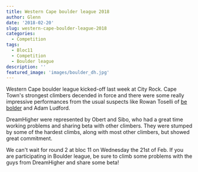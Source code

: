```yaml
---
title: Western Cape boulder league 2018
author: Glenn
date: '2018-02-20'
slug: western-cape-boulder-league-2018
categories:
  - Competition
tags:
  - Bloc11
  - Competition
  - Boulder league
description: ''
featured_image: 'images/boulder_dh.jpg'
---
```


Western Cape boulder league kicked-off last week at City Rock. Cape Town's strongest climbers decended in force and there were some really impressive performances from the usual suspects like Rowan Toselli of [be bolder](http://bebolder.co.za/) and Adam Ludford.   
  
DreamHigher were represented by Obert and Sibo, who had a great time working problems and sharing beta with other climbers. They were stumped by some of the hardest climbs, along with most other climbers, but showed great commitment.

We can't wait for round 2 at bloc 11 on Wednesday the 21st of Feb. If you are participating in Boulder league, be sure to climb some problems with the guys from DreamHigher and share some beta!
